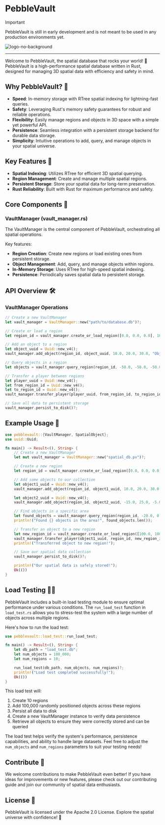 # PebbleVault

> [!IMPORTANT]
> PebbleVault is still in early development and is not meant to be used in any production environments yet.

![logo-no-background](https://github.com/Stars-Beyond/PebbleVault/assets/34868944/927902b2-1579-4e3a-9c92-93a0f9e47e3e)

---
Welcome to PebbleVault, the spatial database that rocks your world! 🚀 PebbleVault is a high-performance spatial database written in Rust, designed for managing 3D spatial data with efficiency and safety in mind.

## Why PebbleVault? 🌟
- **Speed**: In-memory storage with RTree spatial indexing for lightning-fast queries.
- **Safety**: Leveraging Rust's memory safety guarantees for robust and reliable operations.
- **Flexibility**: Easily manage regions and objects in 3D space with a simple yet powerful API.
- **Persistence**: Seamless integration with a persistent storage backend for durable data storage.
- **Simplicity**: Intuitive operations to add, query, and manage objects in your spatial universe.

## Key Features 🎉
- **Spatial Indexing**: Utilizes RTree for efficient 3D spatial querying.
- **Region Management**: Create and manage multiple spatial regions.
- **Persistent Storage**: Store your spatial data for long-term preservation.
- **Rust Reliability**: Built with Rust for maximum performance and safety.

## Core Components 🧱

### VaultManager (vault_manager.rs)
The VaultManager is the central component of PebbleVault, orchestrating all spatial operations.

Key features:
- **Region Creation**: Create new regions or load existing ones from persistent storage.
- **Object Management**: Add, query, and manage objects within regions.
- **In-Memory Storage**: Uses RTree for high-speed spatial indexing.
- **Persistence**: Periodically saves spatial data to persistent storage.

## API Overview 🛠️

### VaultManager Operations

```rust
// Create a new VaultManager
let vault_manager = VaultManager::new("path/to/database.db")?;

// Create or load a region
let region_id = vault_manager.create_or_load_region([0.0, 0.0, 0.0], 100.0)?;

// Add an object to a region
let object_uuid = Uuid::new_v4();
vault_manager.add_object(region_id, object_uuid, 10.0, 20.0, 30.0, "Object data")?;

// Query objects in a region
let objects = vault_manager.query_region(region_id, -50.0, -50.0, -50.0, 50.0, 50.0, 50.0)?;

// Transfer a player between regions
let player_uuid = Uuid::new_v4();
let from_region_id = Uuid::new_v4();
let to_region_id = Uuid::new_v4();
vault_manager.transfer_player(player_uuid, from_region_id, to_region_id)?;

// Save all data to persistent storage
vault_manager.persist_to_disk()?;
```

## Example Usage 🚀

```rust
use pebblevault::{VaultManager, SpatialObject};
use uuid::Uuid;

fn main() -> Result<(), String> {
    // Create a new VaultManager
    let mut vault_manager = VaultManager::new("spatial_db.pv")?;

    // Create a new region
    let region_id = vault_manager.create_or_load_region([0.0, 0.0, 0.0], 500.0)?;

    // Add some objects to our collection
    let object1_uuid = Uuid::new_v4();
    vault_manager.add_object(region_id, object1_uuid, 10.0, 20.0, 30.0, "First object")?;

    let object2_uuid = Uuid::new_v4();
    vault_manager.add_object(region_id, object2_uuid, -15.0, 25.0, -5.0, "Second object")?;

    // Find objects in a specific area
    let found_objects = vault_manager.query_region(region_id, -20.0, 0.0, -10.0, 20.0, 30.0, 40.0)?;
    println!("Found {} objects in the area!", found_objects.len());

    // Transfer an object to a new region
    let new_region_id = vault_manager.create_or_load_region([100.0, 100.0, 100.0], 500.0)?;
    vault_manager.transfer_player(object1_uuid, region_id, new_region_id)?;
    println!("Transferred object to new region!");

    // Save our spatial data collection
    vault_manager.persist_to_disk()?;

    println!("Our spatial data is safely stored!");
    Ok(())
}
```

## Load Testing 🏋️‍♂️
PebbleVault includes a built-in load testing module to ensure optimal performance under various conditions. The `run_load_test` function in `load_test.rs` allows you to stress-test the system with a large number of objects across multiple regions.

Here's how to run the load test:

```rust
use pebblevault::load_test::run_load_test;

fn main() -> Result<(), String> {
    let db_path = "load_test.db";
    let num_objects = 100_000;
    let num_regions = 10;

    run_load_test(db_path, num_objects, num_regions)?;
    println!("Load test completed successfully!");
    Ok(())
}
```

This load test will:
1. Create 10 regions
2. Add 100,000 randomly positioned objects across these regions
3. Persist all data to disk
4. Create a new VaultManager instance to verify data persistence
5. Retrieve all objects to ensure they were correctly stored and can be queried

The load test helps verify the system's performance, persistence capabilities, and ability to handle large datasets. Feel free to adjust the `num_objects` and `num_regions` parameters to suit your testing needs!

## Contribute 🤝
We welcome contributions to make PebbleVault even better! If you have ideas for improvements or new features, please check out our contributing guide and join our community of spatial data enthusiasts.

## License 📜
PebbleVault is licensed under the Apache 2.0 License. Explore the spatial universe with confidence! 🌠